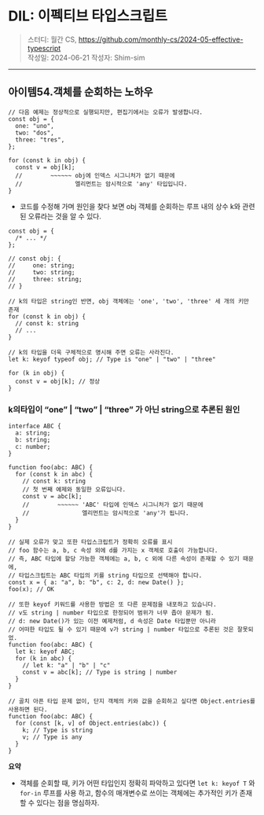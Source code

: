 # DIL: 이펙티브 타입스크립트

> 스터디: 월간 CS, https://github.com/monthly-cs/2024-05-effective-typescript  
> 작성일: 2024-06-21
> 작성자: Shim-sim

---

## 아이템54.객체를 순회하는 노하우

```tsx
// 다음 예제는 정상적으로 실행되지만, 편집기에서는 오류가 발생합니다.
const obj = {
  one: "uno",
  two: "dos",
  three: "tres",
};

for (const k in obj) {
  const v = obj[k];
  //        ~~~~~~ obj에 인덱스 시그니처가 없기 때문에
  //               엘리먼트는 암시적으로 'any' 타입입니다.
}
```

- 코드를 수정해 가며 원인을 찾다 보면 obj 객체를 순회하는 루프 내의 상수 k와 관련된 오류라는 것을 알 수 있다.

```tsx
const obj = {
  /* ... */
};

// const obj: {
//     one: string;
//     two: string;
//     three: string;
// }

// k의 타입은 string인 반면, obj 객체에는 'one', 'two', 'three' 세 개의 키만 존재
for (const k in obj) {
  // const k: string
  // ...
}

// k의 타입을 더욱 구체적으로 명시해 주면 오류는 사라진다.
let k: keyof typeof obj; // Type is "one" | "two" | "three"

for (k in obj) {
  const v = obj[k]; // 정상
}
```

### k의타입이 “one” | “two” | “three” 가 아닌 string으로 추론된 원인

```tsx
interface ABC {
  a: string;
  b: string;
  c: number;
}

function foo(abc: ABC) {
  for (const k in abc) {
    // const k: string
    // 첫 번째 예제와 동일한 오류입니다.
    const v = abc[k];
    //        ~~~~~~ 'ABC' 타입에 인덱스 시그니처가 없기 때문에
    //               엘리먼트는 암시적으로 'any'가 됩니다.
  }
}

// 실제 오류가 맞고 또한 타입스크립트가 정확히 오류를 표시
// foo 함수는 a, b, c 속성 외에 d를 가지는 x 객체로 호출이 가능합니다.
// 즉, ABC 타입에 할당 가능한 객체에는 a, b, c 외에 다른 속성이 존재할 수 있기 때문에,
// 타입스크립트는 ABC 타입의 키를 string 타입으로 선택해야 합니다.
const x = { a: "a", b: "b", c: 2, d: new Date() };
foo(x); // OK

// 또한 keyof 키워드를 사용한 방법은 또 다른 문제점을 내포하고 있습니다.
// v도 string | number 타입으로 한정되어 범위가 너무 좁아 문제가 됨.
// d: new Date()가 있는 이전 예제처럼, d 속성은 Date 타입뿐만 아니라
// 어떠한 타입도 될 수 있기 때문에 v가 string | number 타입으로 추론된 것은 잘못되었.
function foo(abc: ABC) {
  let k: keyof ABC;
  for (k in abc) {
    // let k: "a" | "b" | "c"
    const v = abc[k]; // Type is string | number
  }
}

// 골치 아픈 타입 문제 없이, 단지 객체의 키와 값을 순회하고 싶다면 Object.entries를 사용하면 된다.
function foo(abc: ABC) {
  for (const [k, v] of Object.entries(abc)) {
    k; // Type is string
    v; // Type is any
  }
}
```

**요약**

- 객체를 순회할 때, 키가 어떤 타입인지 정확히 파악하고 있다면 `let k: keyof T` 와 `for-in` 루프를 사용 하고, 함수의 매개변수로 쓰이는 객체에는 추가적인 키가 존재할 수 있다는 점을 명심하자.
